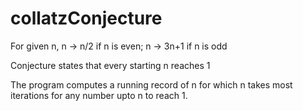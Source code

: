 # collatzConjecture

For given n,
n -> n/2 if n is even;
n -> 3n+1 if n is odd

Conjecture states that every starting n reaches 1

The program computes a running record of n for which n takes most iterations for any number upto n to reach 1.

